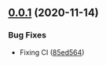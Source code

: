 ## [0.0.1](https://github.com/sarkahn/terminals/compare/v0.0.0...v0.0.1) (2020-11-14)


### Bug Fixes

* Fixing CI ([85ed564](https://github.com/sarkahn/terminals/commit/85ed564591645571ba4b30e20bf2e72e82e4e3a7))
